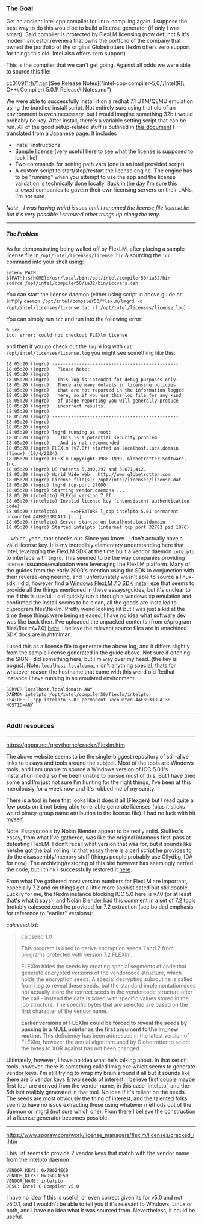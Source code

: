 ### The Goal
Get an ancient Intel cpp compiler for linux compiling again. I suppose the best way to do this would be to build a license generator (if only I was smart). Said compiler is protected by FlexLM licensing (now defunct & it's modern ancestor revenera that owns the portfolio of the company that owned the portfolio of the original Globetrotters flexlm offers zero support for things this old. Intel also offers zero support)

This is the compiler that we can't get going. Against all odds we were able to source this file:

[cc010911rh71.tar](intel-cpp-compiler-5,0,1) [See Release Notes]("intel-cpp-compiler-5,0,1/Intel\(R\)\ C++\ Compiler\ 5.0.1\ Release\ Notes.md")

We were able to successfully install it on a redhat 7.1 UTM/QEMU emulation using the bundled install script. Not entirely sure using that old of an environment is even necessary, but I would imagine something 32bit would probably be key. After install, there's a variable setting script that can be run. All of the good setup-related stuff is outlined in [this document](intel-cpp-compiler-5,0,1/iccinstructions.md) I translated from a Japanese page. It includes

- Install instructions
- Sample license (very useful here to see what the license is supposed to look like)
- Two commands for setting path vars (one is an intel provided script)
- A custom script to start/stop/restart the license engine. The engine has to be "running" when you attempt to use the app and the license validation is technically done locally. Back in the day I'm sure this allowed companies to govern their own licensing servers on their LANs, I'm not sure. 

_Note - I was having weird issues until I renamed the license file license.lic but it's very possible I screwed other things up along the way._

--- 

##### The Problem

As for demonstrating being walled off by FlexLM, after placing a sample license file in `/opt/intel/licenses/license.lic` & sourcing the `icc` command into your shell using:

```
setenv PATH ${PATH}:${HOME}:/usr/local/bin:/opt/intel/compiler50/ia32/bin  
source /opt/intel/compiler50/ia32/bin/iccvars.csh
```

You can start the license daemon (either using script in above guide or simply `daemon /opt/intel/compiler50/flexlm/lmgrd -c /opt/intel/licenses/license.dat -l /opt/intel/licenses/license.log`)

You can simply run `icc` and run into the following error:

```
% icc
icc: error: could not checkout FLEXlm license
```

and then if you go check out the `lmgrd` log with `cat /opt/intel/licenses/license.log` you might see something like this:

```
18:05:20 (lmgrd) -----------------------------------------------
18:05:20 (lmgrd)   Please Note:
18:05:20 (lmgrd) 
18:05:20 (lmgrd)   This log is intended for debug purposes only.
18:05:20 (lmgrd)   There are many details in licensing policies
18:05:20 (lmgrd)   that are not reported in the information logged
18:05:20 (lmgrd)   here, so if you use this log file for any kind
18:05:20 (lmgrd)   of usage reporting you will generally produce
18:05:20 (lmgrd)   incorrect results.
18:05:20 (lmgrd) 
18:05:20 (lmgrd) -----------------------------------------------
18:05:20 (lmgrd) 
18:05:20 (lmgrd) 
18:05:20 (lmgrd) lmgrd running as root:
18:05:20 (lmgrd) 	This is a potential security problem
18:05:20 (lmgrd) 	And is not recommended
18:05:20 (lmgrd) FLEXlm (v7.0f) started on localhost.localdomain (linux) (10/4/2024)
18:05:20 (lmgrd) FLEXlm Copyright 1988-1999, Globetrotter Software, Inc.
18:05:20 (lmgrd) US Patents 5,390,297 and 5,671,412.
18:05:20 (lmgrd) World Wide Web:  http://www.globetrotter.com
18:05:20 (lmgrd) License file(s): /opt/intel/licenses/license.dat
18:05:20 (lmgrd) lmgrd tcp-port 27000
18:05:20 (lmgrd) Starting vendor daemons ... 
18:05:20 (intelpto) FLEXlm version 7.0f
18:05:20 (intelpto) Invalid license key (inconsistent authentication code)
18:05:20 (intelpto) 	==>FEATURE l_cpp intelpto 5.01 permanent uncounted 4AE8033BCA13 [...]
18:05:20 (intelpto) Server started on localhost.localdomain
18:05:20 (lmgrd) Started intelpto (internet tcp_port 32783 pid 1076)
```

...which, yeah, that checks out. Since you know.. I don't actually have a valid license key. It is my incredibly elementary understanding here that Intel, leveraging the FlexLM SDK at the time built a vendor daemon `intelpto` to interface with `lmgrd`. This seemed to be the way companies providing license issuance/evaluation were leveraging the FlexLM platform. Many of the guides from the early 2000's mention using the SDK in conjunction with their reverse-engineering, and I unfortunately wasn't able to source a linux-sdk. I did, however find a [Windows FlexLM 7.0 SDK install exe](maybe_useful_guides_tools/FLEXlm_SDK_Windows_7.0d.zip) that seems to provide all the things mentioned in these essays/guides, but it's unclear to me if this is useful. I did quickly run it through a windows xp emulation and confirmed the install seems to be clean, all the goods are installed to c:\program files\flexlm. Pretty weird looking kit but I was just a kid at the time these things were being released, I have no idea what software dev was like back then. I've uploaded the unpacked contents (from c:\program files\flexlm\v7.0\) [here](unpacked_flexlm_sdk_windows_v7.0), I believe the relevant source files are in /machined. SDK docs are in /htmlman.

I used this as a license file to generate the above log, and it differs slightly from the sample license generated in the guide above. Not sure if ditching the SIGN= did something here, but I'm way over my head. (the key is bogus). Note: `localhost.localdomain` isn't anything special, thats for whatever reason the hostname that came with this weird old Redhat instance I have running in an emulated environment.

```
SERVER localhost.localdomain ANY
DAEMON intelpto /opt/intel/compiler50/flexlm/intelpto
FEATURE l_cpp intelpto 5.01 permanent uncounted 4AE8033BCA13B HOSTID=ANY
```

---

### Addtl resources

---

https://gbppr.net/greythorne/crackz/Flexlm.htm

The above website seems to be the single-biggest repository of still-alive links to essays and tools around the subject. Most of the tools are Windows tools, and I am unable to source a Windows version of ICC 5.0.1's installation media so I've been unable to pursue most of this. But I have tried some and I'm just not sure I'm hunting for the right things, I've been at this mercilously for a week now and it's robbed me of my sanity. 

There is a tool in here that looks like it does it all (Flexgen) but I read quite a few posts on it not being able to reliable generate licenses (plus it sticks weird piracy-group name attribution to the license file). I had no luck with hit myself. 

Note: Essays/tools by Nolan Blender appear to be really solid. Siulflex's essay, from what I've gathered, was like the original infamous first-pass at defeating FlexLM. I don't recall what version that was for, but it sounds like he/she got the ball rolling. In that essay there is a perl script he provides to do the disassembly/memory stuff (things people probably use Ollydbg, IDA for now). The archiving/restoring of this site however has seemingly nerfed the code, but I think I successfully restored it [here](maybe_useful_guides_tools/dasm.pl). 

From what I've gathered most version numbers for FlexLM are important, especially 7.2 and on things get a little more sophisticated but still doable. Luckily for me, the flexlm instance blocking ICC 5.0 here is v7.0 (or at least that's what it says), and Nolan Blender had this comment in a [set of 7.2 tools](maybe_useful_guides_tools/Nolflex3.zip) (notably calcseed.exe) he provided for 7.2 extraction (see bolded emphasis for reference to "earlier" versions):

_calcseed.txt_:

> calcseed 1.0 
>
>This program is used to derive encryption seeds 1 and 2 from programs protected with version 7.2 FLEXlm.
>
>FLEXlm hides the seeds by creating special segments of code that generate encrypted versions of the vendorcode structure, which holds the encryption seeds.  A special decrypting subroutine is called from l_sg to reveal these seeds, but the standard implementation does not actually store the correct seeds in the vendorcode structure after the call - instead the data is xored with specific values stored in the job structure.  The specific bytes that are selected are based on the first character of the vendor name.
>
>**Earlier versions of FLEXlm could be forced to reveal the seeds by passing in a NULL pointer as the first argument to the lm_new routine.** This deficiency has been addressed in the latest version of FLEXlm, however the actual algorithm used by Globetrotter to select the bytes to XOR against has not been changed.

Ultimately, however, I have no idea what he's talking about. In that set of tools, however, there is something called lmkg.exe which seems to generate vendor keys. I'm still trying to wrap my brain around it all but it sounds like there are 5 vendor keys & two seeds of interest. I believe first couple maybe first four are derived from the vendor name, in this case 'intelpto', and the 5th isnt realibly generated in that tool. No idea if it's reliant on the seeds. The seeds are most obviously the thing of interest, and the talented folks seem to have no issue extracting these using whatever methods out of the daemon or lmgrd (not sure which one). From there I believe the construction of a license generator becomes possible. 

---

https://www.sporaw.com/work/license_managers/flexlm/licenses/cracked_i.htm

This list seems to provide 2 vendor keys that match with the vendor name from the intelpto daemon

```
VENDOR_KEY2: 0x7B624ECD	
VENDOR_KEY3: 0xD5CDAE59	
VENDOR_NAME: intelpto	
DESC: Intel C Compiler v5.0
```

I have no idea if this is useful, or even correct given its for v5.0 and not v5.0.1, and I wouldn't be able to tell you if it's relevant to Windows, Linux or both, and I have no idea what it was sourced from. Nevertheless, it could be useful. 
